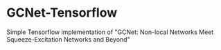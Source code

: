# GCNet-Tensorflow
Simple Tensorflow implementation of "GCNet: Non-local Networks Meet Squeeze-Excitation Networks and Beyond"
